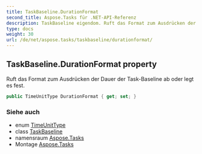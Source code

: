 ```yaml
---
title: TaskBaseline.DurationFormat
second_title: Aspose.Tasks für .NET-API-Referenz
description: TaskBaseline eigendom. Ruft das Format zum Ausdrücken der Dauer der TaskBaseline ab oder legt es fest.
type: docs
weight: 30
url: /de/net/aspose.tasks/taskbaseline/durationformat/
---
```

## TaskBaseline.DurationFormat property

Ruft das Format zum Ausdrücken der Dauer der Task-Baseline ab oder legt es fest.

```csharp
public TimeUnitType DurationFormat { get; set; }
```

### Siehe auch

* enum [TimeUnitType](../../timeunittype/)
* class [TaskBaseline](../)
* namensraum [Aspose.Tasks](../../taskbaseline/)
* Montage [Aspose.Tasks](../../../)


